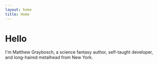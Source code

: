 ```yaml
---
layout: home
title: Home
---
```

# Hello

I'm Matthew Graybosch, a science fantasy author, self-taught developer, and long-haired metalhead from New York. 